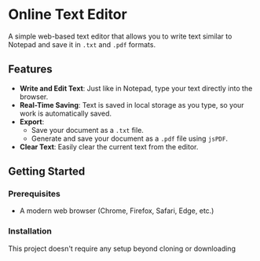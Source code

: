 # Online Text Editor

A simple web-based text editor that allows you to write text similar to Notepad and save it in `.txt` and `.pdf` formats.

## Features

- **Write and Edit Text**: Just like in Notepad, type your text directly into the browser.
- **Real-Time Saving**: Text is saved in local storage as you type, so your work is automatically saved.
- **Export**: 
  - Save your document as a `.txt` file.
  - Generate and save your document as a `.pdf` file using `jsPDF`.
- **Clear Text**: Easily clear the current text from the editor.

## Getting Started

### Prerequisites

- A modern web browser (Chrome, Firefox, Safari, Edge, etc.)

### Installation

This project doesn't require any setup beyond cloning or downloading
